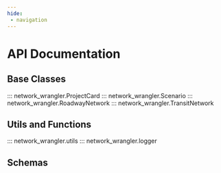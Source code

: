 ```yaml
---
hide:
 - navigation
---
```

# API Documentation

## Base Classes

::: network_wrangler.ProjectCard
::: network_wrangler.Scenario
::: network_wrangler.RoadwayNetwork
::: network_wrangler.TransitNetwork

## Utils and Functions

::: network_wrangler.utils
::: network_wrangler.logger

## Schemas


